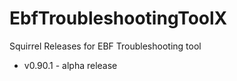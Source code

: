 # EbfTroubleshootingToolX
Squirrel Releases for EBF Troubleshooting tool

* v0.90.1 - alpha release
